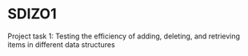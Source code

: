 # SDIZO1
Project task 1: Testing the efficiency of adding, deleting, and retrieving items in different data structures
